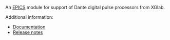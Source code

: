 An [EPICS](http://www.aps.anl.gov/epics/) 
module for support of Dante digital pulse processors from XGlab.

Additional information:
* [Documentation](https://epics-modules.github.io/Dante)
* [Release notes](RELEASE.md)
